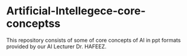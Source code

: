 # Artificial-Intellegece-core-conceptss
This repository consists of some of core concepts of AI in ppt formats provided by our AI Lecturer Dr. HAFEEZ.
